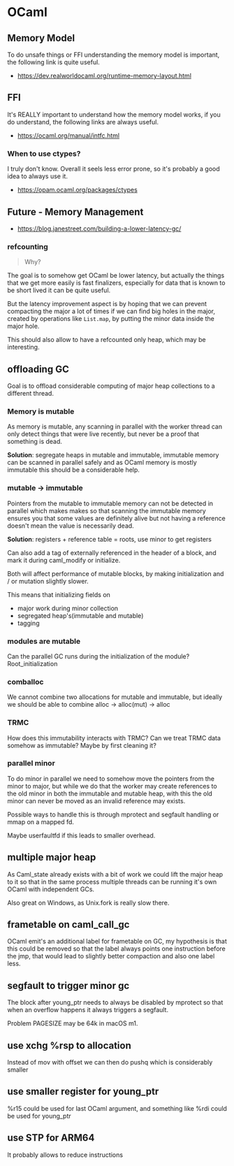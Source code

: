 # OCaml

## Memory Model

To do unsafe things or FFI understanding the memory model is important, the following link is quite useful.

- https://dev.realworldocaml.org/runtime-memory-layout.html

## FFI

It's REALLY important to understand how the memory model works, if you do understand, the following links are always useful.

- https://ocaml.org/manual/intfc.html

### When to use ctypes?

I truly don't know. Overall it seels less error prone, so it's probably a good idea to always use it.

- https://opam.ocaml.org/packages/ctypes

## Future - Memory Management

- https://blog.janestreet.com/building-a-lower-latency-gc/

### refcounting

> Why?

The goal is to somehow get OCaml be lower latency, but actually the things that we get more easily is fast finalizers, especially for data that is known to be short lived it can be quite useful.

But the latency improvement aspect is by hoping that we can prevent compacting the major a lot of times if we can find big holes in the major, created by operations like `List.map`, by putting the minor data inside the major hole.

This should also allow to have a refcounted only heap, which may be interesting.

## offloading GC

Goal is to offload considerable computing of major heap collections to a different thread.

### Memory is mutable

As memory is mutable, any scanning in parallel with the worker thread can only detect things that were live recently, but never be a proof that something is dead.

**Solution**: segregate heaps in mutable and immutable, immutable memory can be scanned in parallel safely and as OCaml memory is mostly immutable this should be a considerable help.

### mutable -> immutable

Pointers from the mutable to immutable memory can not be detected in parallel which makes makes so that scanning the immutable memory ensures you that some values are definitely alive but not having a reference doesn't mean the value is necessarily dead.

**Solution**: registers + reference table = roots, use minor to get registers

Can also add a tag of externally referenced in the header of a block, and mark it during caml_modify or initialize.

Both will affect performance of mutable blocks, by making initialization and / or mutation slightly slower.

This means that initializing fields on

- major work during minor collection
- segregated heap's(immutable and mutable)
- tagging

### modules are mutable

Can the parallel GC runs during the initialization of the module? Root_initialization

### comballoc

We cannot combine two allocations for mutable and immutable, but ideally we should be able to combine alloc -> alloc(mut) -> alloc

### TRMC

How does this immutability interacts with TRMC? Can we treat TRMC data somehow as immutable? Maybe by first cleaning it?

### parallel minor

To do minor in parallel we need to somehow move the pointers from the minor to major, but while we do that the worker may create references to the old minor in both the immutable and mutable heap, with this the old minor can never be moved as an invalid reference may exists.

Possible ways to handle this is through mprotect and segfault handling or mmap on a mapped fd.

Maybe userfaultfd if this leads to smaller overhead.

## multiple major heap

As Caml_state already exists with a bit of work we could lift the major heap to it so that in the same process multiple threads can be running it's own OCaml with independent GCs.

Also great on Windows, as Unix.fork is really slow there.

## frametable on caml_call_gc

OCaml emit's an additional label for frametable on GC, my hypothesis is that this could be removed so that the label always points one instruction before the jmp, that would lead to slightly better compaction and also one label less.

## segfault to trigger minor gc

The block after young_ptr needs to always be disabled by mprotect so that when an overflow happens it always triggers a segfault.

Problem PAGESIZE may be 64k in macOS m1.

## use xchg %rsp to allocation

Instead of mov with offset we can then do pushq which is considerably smaller

## use smaller register for young_ptr

%r15 could be used for last OCaml argument, and something like %rdi could be used for young_ptr

## use STP for ARM64

It probably allows to reduce instructions
